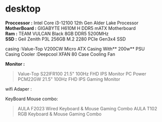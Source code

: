 # desktop

**Proccessor :** Intel Core i3-12100 12th Gen Alder Lake Processor\
**MotherBoard :** GIGABYTE H610M H DDR5 mATX Motherboard \
**Ram :** TEAM VULCAN Black 8GB DDR5 5200MHz\
**SSD :** Geil Zenith P3L 256GB M.2 2280 PCIe Gen3x4 SSD


casing :Value-Top V200CW Micro ATX Casing With** 200w** PSU\
Casing Cooler :Deepcool XFAN 80 Case Cooling Fan


**Monitor :**
 > Value-Top S22IFR100 21.5" 100Hz FHD IPS Monitor
 > PC Power PCM22GW 21.5" 100Hz FHD IPS Gaming Monitor
  
wifi Adaper :

KeyBoard Mouse combo:
 > AULA F2023 Wired Keyboard & Mouse Gaming Combo
 > AULA T102 RGB Keyboard & Mouse Gaming Combo
